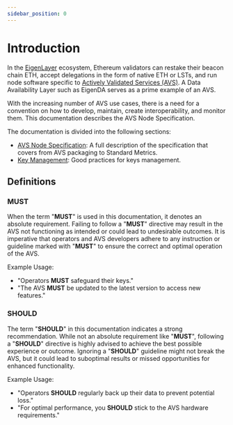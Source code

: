 ```yaml
---
sidebar_position: 0
---
```


# Introduction

In the [EigenLayer](https://www.eigenlayer.xyz/) ecosystem, Ethereum validators can restake their beacon chain ETH, accept delegations in the form of native ETH or LSTs, and run node software specific to [Actively Validated Services (AVS)](/docs/glossary#avs-actively-validated-service). A Data Availability Layer such as EigenDA serves as a prime example of an AVS.

With the increasing number of AVS use cases, there is a need for a convention on how to develop, maintain, create interoperability, and monitor them. This documentation describes the AVS Node Specification.

The documentation is divided into the following sections:

- [AVS Node Specification](/docs/category/avs-node-specification): A full description of the specification that covers from AVS packaging to Standard Metrics.
- [Key Management](/docs/category/key-management): Good practices for keys management.
 
## Definitions

### MUST

When the term "**MUST**" is used in this documentation, it denotes an absolute requirement. Failing to follow a "**MUST**" directive may result in the AVS  not functioning as intended or could lead to undesirable outcomes. It is imperative that operators and AVS developers adhere to any instruction or guideline marked with "**MUST**" to ensure the correct and optimal operation of the AVS.

Example Usage:

- "Operators **MUST** safeguard their keys."
- "The AVS **MUST** be updated to the latest version to access new features."

### SHOULD

The term "**SHOULD**" in this documentation indicates a strong recommendation. While not an absolute requirement like "**MUST**", following a "**SHOULD**" directive is highly advised to achieve the best possible experience or outcome. Ignoring a "**SHOULD**" guideline might not break the AVS, but it could lead to suboptimal results or missed opportunities for enhanced functionality.

Example Usage:

- "Operators **SHOULD** regularly back up their data to prevent potential loss."
- "For optimal performance, you **SHOULD** stick to the AVS hardware requirements."